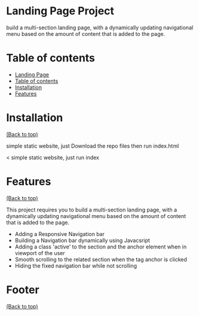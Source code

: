 # Landing Page Project

build a multi-section landing page, with a dynamically updating navigational menu based on the amount of content that is added to the page. 



# Table of contents


- [Landing Page](#project-title)
- [Table of contents](#table-of-contents)
- [Installation](#installation)
- [Features](#features)

# Installation
[(Back to top)](#table-of-contents)


simple static website, just Download the repo files then run index.html


<
simple static website, just run index
# Features
[(Back to top)](#table-of-contents)

This project requires you to build a multi-section landing page, with a dynamically updating navigational menu based on the amount of content that is added to the page.
- Adding a Responsive Navigation bar 
- Building a Navigation bar dynamically using Javacsript
- Adding a class 'active' to the section and the anchor element when in viewport of the user
- Smooth scrolling to the related section when the tag anchor is clicked 
- Hiding the fixed navigation bar while not scrolling

# Footer
[(Back to top)](#table-of-contents)

